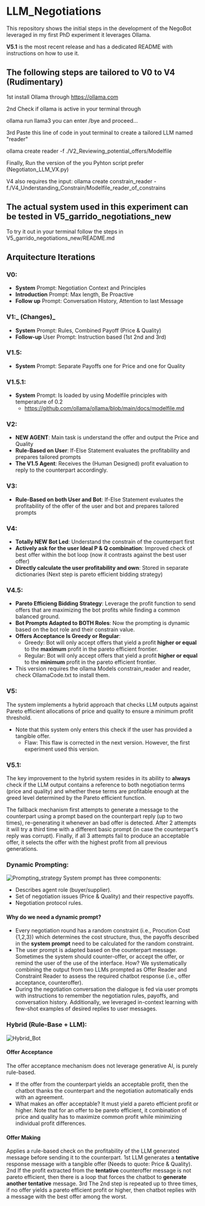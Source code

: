 # LLM_Negotiations

This repository shows the initial steps in the development of the NegoBot leveraged in my first PhD experiment it leverages Ollama.

**V5.1** is the most recent release and has a dedicated README with instructions on how to use it.
 
## The following steps are tailored to V0 to V4 (Rudimentary)

1st install Ollama through https://ollama.com

2nd Check if ollama is active in your terminal through

ollama run llama3
you can enter /bye and proceed...

3rd Paste this line of code in yout terminal to create a tailored LLM named "reader"

ollama create reader -f ./V2_Reviewing_potential_offers/Modelfile 

Finally, Run the version of the you Pyhton script prefer (Negotiaton_LLM_VX.py)

V4 also requires the input: ollama create constrain_reader -f./V4_Understanding_Constrain/Modelfile_reader_of_constrains

## The actual system used in this experiment can be tested in V5_garrido_negotiations_new

To try it out in your terminal follow the steps in V5_garrido_negotiations_new/README.md


## Arquitecture Iterations

### **V0**:
  - **System** Prompt: Negotiation Context and Principles
  - **Introduction** Prompt: Max length, Be Proactive
  - **Follow up** Prompt: Conversation History, Attention to last Message
    
### **V1**:_ (Changes)_
  - **System** Prompt: Rules, Combined Payoff (Price & Quality)
  - **Follow-up** User Prompt: Instruction based (1st 2nd and 3rd)
    
### **V1.5**:
- **System** Prompt: Separate Payoffs one for Price and one for Quality
  
### **V1.5.1**:
- **System** Prompt: Is loaded by using Modelfile principles with temperature of 0.2
  - https://github.com/ollama/ollama/blob/main/docs/modelfile.md

### **V2**:
- **NEW AGENT**: Main task is understand the offer and output the Price and Quality
- **Rule-Based on User**: If-Else Statement evaluates the profitability and prepares tailored prompts
- **The V1.5 Agent**: Receives the (Human Designed) profit evaluation to reply to the counterpart accordingly.

### **V3**:
- **Rule-Based on both User and Bot**: If-Else Statement evaluates the profitability of the offer of the user and bot and prepares tailored prompts

### **V4**:
- **Totally NEW Bot Led**: Understand the constrain of the counterpart first
- **Actively ask for the user Ideal P & Q combination**: Improved check of best offer within the bot loop (now it contrasts against the best user offer)
- **Directly calculate the user profitability and own**: Stored in separate dictionaries (Next step is pareto efficient bidding strategy)

### **V4.5**:
- **Pareto Efficieng Bidding Strategy**: Leverage the profit function to send offers that are maximizing the bot profits while finding a common balanced ground. 
- **Bot Prompts Adapted to BOTH Roles**: Now the prompting is dynamic based on the bot role and their constrain value. 
- **Offers Acceptance Is Greedy or Regular**: 
    - Greedy: Bot will only accept offers that yield a profit **higher or equal** to the **maximum** profit in the pareto efficient frontier. 
    - Regular: Bot will only accept offers that yield a profit **higher or equal** to the **minimum** profit in the pareto efficient frontier. 
- This version requires the ollama Models constrain_reader and reader, check OllamaCode.txt to install them. 

### **V5**:
The system implements a hybrid approach that checks LLM outputs against Pareto efficient allocations of price and quality to ensure a minimum profit threshold.
- Note that this system only enters this check if the user has provided a tangible offer.
    - Flaw: This flaw is corrected in the next version. However, the first experiment used this version. 

### **V5.1**:
The key improvement to the hybrid system resides in its ability to **always** check if the LLM output contains a reference to both negotiation terms (price and quality) and whether these terms are profitable enough at the greed level determined by the Pareto efficient function.

The fallback mechanism first attempts to generate a message to the counterpart using a prompt based on the counterpart reply (up to two times), re-generating it whenever an bad offer is detected. After 2 attempts it will try a third time with a different basic prompt (in case the counterpart's reply was corrupt). Finally, if all 3 attempts fail to produce an acceptable offer, it selects the offer with the highest profit from all previous generations.

### Dynamic Prompting:
![Prompting_strategy](https://github.com/user-attachments/assets/4287653f-bc49-46ec-b6f1-11643bbc5f8b)
System prompt has three components:
- Describes agent role (buyer/supplier).
- Set of negotiation issues (Price & Quality) and their respective payoffs.
- Negotiation protocol rules.

#### Why do we need a dynamic prompt?
- Every negotiation round has a random constraint (i.e., Procution Cost {1,2,3}) which determines the cost structure, thus, the payoffs described in the **system prompt** need to be calculated for the random constraint. 
- The user prompt is adapted based on the counterpart message. Sometimes the system should counter-offer, or accept the offer, or remind the user of the use of the interface. How? We systematically combining the output from two LLMs prompted as Offer Reader and Constraint Reader to assess the required chatbot response (i.e., offer acceptance, counteroffer). 
- During the negotiation conversation the dialogue is fed via user prompts with instructions to remember the negotiation rules, payoffs, and conversation history. Additionally, we leveraged in-context learning with few-shot examples of desired replies to user messages.

### Hybrid (Rule-Base + LLM):
![Hybrid_Bot](https://github.com/user-attachments/assets/87eda297-2843-40cb-a1b2-e0ae4f2140a9)
#### Offer Acceptance
The offer acceptance mechanism does not leverage generative AI, is purely rule-based.
- If the offer from the counterpart yields an acceptable profit, then the chatbot thanks the counterpart and the negotiation automatically ends with an agreement.
- What makes an offer acceptable? It must yield a pareto efficient profit or higher. Note that for an offer to be pareto efficient, it combination of price and quality has to maximize common profit while minimizing individual profit differences.

#### Offer Making
Applies a rule-based check on the profitability of the LLM generated message before sending it to the counterpart. 
1st LLM generates a **tentative** response message with a tangible offer (Needs to quote: Price & Quality). 
2nd If the profit extracted from the **tentative** counteroffer message is not pareto efficient, then there is a loop that forces the chatbot to **generate another tentative** message. 
3rd The 2nd step is repeated up to three times, if no offer yields a pareto efficient profit or higher, then chatbot replies with a message with the best offer among the worst.


